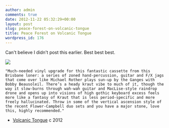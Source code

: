 ```yaml
---
author: admin
comments: true
date: 2012-11-22 05:32:29+00:00
layout: post
slug: peace-forest-on-volcanic-tongue
title: Peace Forest on Volcanic Tongue
wordpress_id: 176
---
```


Can't believe I didn't post this earlier. Best best best.

![](http://www.volcanictongue.com/images/volcanictonguecatalogue.jpg)

    
    "Much-needed vinyl upgrade for this fantastic cassette from this Brisbane loner: a series of zoned hand-percussion, guitar and F/X jags that come over like Michael Rother plays sun-up by the Ganges with Bobby Beausoleil. There’s a heady kraut vibe to much of it, though the way it slow-burns through wah-wah guitar and MacLise-style raindrop drone and opens up into visions of high gothic keyboard excess feels more like a fantasy of Kraut that is less period-specific and more freely hallucinated. Throw in some of the vertical ascension style of the recent Flower-Campbell duo sets and you have a major stone, love this, highly recommended."


- [Volcanic Tongue](http://www.volcanictongue.com/labels/show/2041) c 2012
